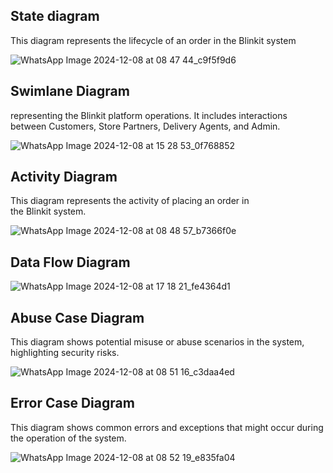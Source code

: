 ## State diagram 
This diagram represents the lifecycle of an order in the Blinkit system

![WhatsApp Image 2024-12-08 at 08 47 44_c9f5f9d6](https://github.com/user-attachments/assets/96d98199-0e20-4b5d-9f65-0849b848a2d0)


## Swimlane Diagram
representing the Blinkit platform operations. It includes interactions between Customers, Store Partners, Delivery Agents, and Admin.

![WhatsApp Image 2024-12-08 at 15 28 53_0f768852](https://github.com/user-attachments/assets/29224b81-ad85-4ae3-8bee-42d32f80471d)



## Activity Diagram
This diagram represents the activity of placing an order in the Blinkit system.

![WhatsApp Image 2024-12-08 at 08 48 57_b7366f0e](https://github.com/user-attachments/assets/79b16371-8617-4266-9a3e-5749277996d4)


## Data Flow Diagram

![WhatsApp Image 2024-12-08 at 17 18 21_fe4364d1](https://github.com/user-attachments/assets/73baa3b2-852e-43ff-b8e0-f29ef1104c1b)


## Abuse Case Diagram
This diagram shows potential misuse or abuse scenarios in the system, highlighting security risks.

![WhatsApp Image 2024-12-08 at 08 51 16_c3daa4ed](https://github.com/user-attachments/assets/88a9394d-fd7d-437b-bf12-5d7cb890a1dc)


## Error Case Diagram
This diagram shows common errors and exceptions that might occur during the operation of the system.

![WhatsApp Image 2024-12-08 at 08 52 19_e835fa04](https://github.com/user-attachments/assets/128922a3-c9d9-41b1-b693-73bededbebcb)
